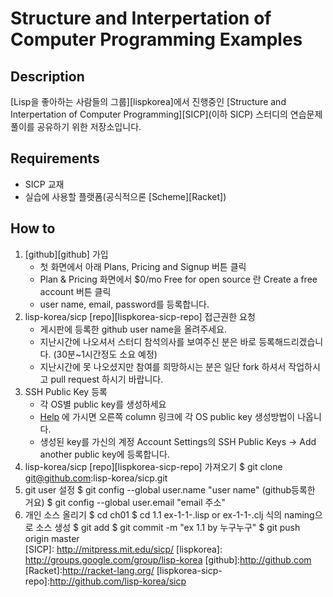 Structure and Interpertation of Computer Programming Examples
=======================================


Description
----------
[Lisp을 좋아하는 사람들의 그룹][lispkorea]에서 진행중인 [Structure and Interpertation of
Computer Programming][SICP](이하 SICP) 스터디의 연습문제 풀이를 공유하기 위한 저장소입니다.

Requirements
-----------
 * SICP 교재
 * 실습에 사용할 플랫폼(공식적으론 [Scheme][Racket])
 
How to
------
 1. [github][github] 가입
    * 첫 화면에서 아래 Plans, Pricing and Signup 버튼 클릭
    * Plan & Pricing 화면에서 $0/mo Free for open source 란 Create a free account 버튼 클릭
    * user name, email, password를 등록합니다. 
 2. lisp-korea/sicp [repo][lispkorea-sicp-repo] 접근권한 요청
    * 게시판에 등록한 github user name을 올려주세요.
    * 지난시간에 나오셔서 스터디 참석의사를 보여주신 분은 바로
      등록해드리겠습니다. (30분~1시간정도 소요 예정) 
    * 지난시간에 못 나오셨지만 참여를 희망하시는 분은 일단 fork 하셔서 작업하시고 pull request 하시기 바랍니다.
 3. SSH Public Key 등록
    * 각 OS별 public key를 생성하세요
    * [Help](http://help.github.com/) 에 가시면 오른쪽 column 링크에 각 OS
	public key 생성방법이 나옵니다.
    * 생성된 key를 가신의 계정 Account Settings의 SSH Public Keys ->
       Add another public key에 등록합니다. 
 4. lisp-korea/sicp [repo][lispkorea-sicp-repo] 가져오기
          $ git clone git@github.com:lisp-korea/sicp.git
 5. git user 설정
          $ git config --global user.name "user name" (github등록한 거요)
          $ git config --global user.email "email 주소"
 6. 개인 소스 올리기
          $ cd ch01
          $ cd 1.1
          ex-1-1-<id>.lisp or ex-1-1-<id>.clj 식의 naming으로 소스 생성
          $ git add <filename>
          $ git commit -m "ex 1.1 by 누구누구"
          $ git push origin master    
[SICP]: http://mitpress.mit.edu/sicp/
[lispkorea]: http://groups.google.com/group/lisp-korea
[github]:http://github.com
[Racket]:http://racket-lang.org/
[lispkorea-sicp-repo]:http://github.com/lisp-korea/sicp
